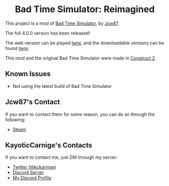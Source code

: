 <h1 align="center">Bad Time Simulator: Reimagined</h1>

This project is a mod of [Bad Time Simulator](https://github.com/Jcw87/c2-sans-fight), by [Jcw87](https://github.com/Jcw87).

The full 4.0.0 version has been released!

The web version can be played [here](https://kckarnige.is-a.dev/BadTimeRevamped), and the downloadable versions can be found [here](https://github.com/kckarnige/BadTimeRevamped/releases).

This mod and the original Bad Time Simulator were made in [Construct 2](https://www.scirra.com/construct2).

Known Issues
------------
- Not using the latest build of Bad Time Simulator

Jcw87's Contact
-------
If you want to contact them for some reason, you can do so through the following:

- [Steam](http://steamcommunity.com/id/Jcw87/)

KayoticCarnige's Contacts
-------
If you want to contact me, just DM through my server:
- [Twitter (@kckarnige)](https://twitter.com/kckarnige)
- [Discord Server](https://kckarnige.is-a.dev/discord-server)
- [My Discord Profile](https://discord.com/users/634168893644210186)
